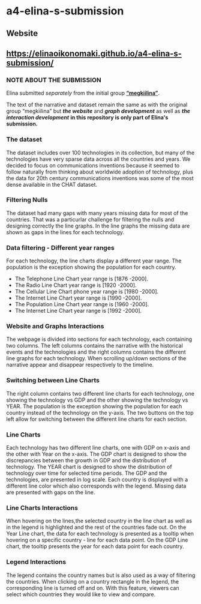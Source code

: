 # a4-elina-s-submission

## Website

## https://elinaoikonomaki.github.io/a4-elina-s-submission/


### NOTE ABOUT THE SUBMISSION

Elina submitted *separately* from the initial group **[“megkiilina”](https://github.com/6859-sp21/a4-megkiilina)**.

The text of the narrative and dataset remain the same as with the original group “megkiilina” but ***the website*** and ***graph development*** as well as ***the interaction development*** **in this repository is only part of Elina's submission.**

### The dataset

The dataset includes over 100 technologies in its collection, but many of the technologies have very sparse data across all the countries and years. We decided to focus on communications inventions because it seemed to follow naturally from thinking about worldwide adoption of technology, plus the data for 20th century communications inventions was some of the most dense available in the CHAT dataset.

### Filtering Nulls

The dataset had many gaps with many years missing data for most of the countries. That was a particurlar challenge for filtering the nulls and designing correctly the line graphs. In the line graphs the missing data are shown as gaps in the lines for each technology. 

### Data filtering - Different year ranges

For each technology, the line charts display a different year range. The population is the exception showing the population for each country.
- The Telephone Line Chart year range is [1876 -2000].
- The Radio Line Chart year range is [1920 -2000].
- The Cellular Line Chart phone year range is [1980 -2000].
- The Internet Line Chart year range is [1990 -2000].
- The Population Line Chart year range is [1960 -2000].
- The Internet Line Chart year range is [1992 -2000].

### Website and Graphs Interactions

The webpage is divided into sections for each technology, each containing two columns. The left columns contains the narrative with the historical events and the technologies and the right columns contains the different line graphs for each technology. When scrolling up/down sections of the narrative appear and disappear respectively to the timeline.  

### Switching between Line Charts

The right column contains two different line charts for each technology, one showing the technology vs GDP and the other showing the technology vs YEAR. The population is the exception showing the population for each country instead of the technology on the y-axis. The two buttons on the top left allow for switching between the different line charts for each section. 

### Line Charts

Each technology has two different line charts, one with GDP on x-axis and the other with Year on the x-axis. The GDP chart is designed to show the discrepancies between the growth in GDP and the distribution of technology. The YEAR chart is designed to show the distribution of technology over time for selected time periods. The GDP and the technologies, are presented in log scale. Each country is displayed with a different line color which also corresponds with the legend. Missing data are presented with gaps on the line. 

### Line Charts Interactions

When hovering on the lines,the selected country in the line chart as well as in the legend is highlighted and the rest of the countries fade out. On the Year Line chart, the data for each technology is presented as a tooltip when hovering on a specific country - line for each data point. On the GDP Line chart, the tooltip presents the year for each data point for each country. 

### Legend Interactions

The legend contains the country names but is also used as a way of filtering the countries. When clicking on a country rectangle in the legend, the corresponding line is turned off and on. With this feature, viewers can select which countries they would like to view and compare.  


